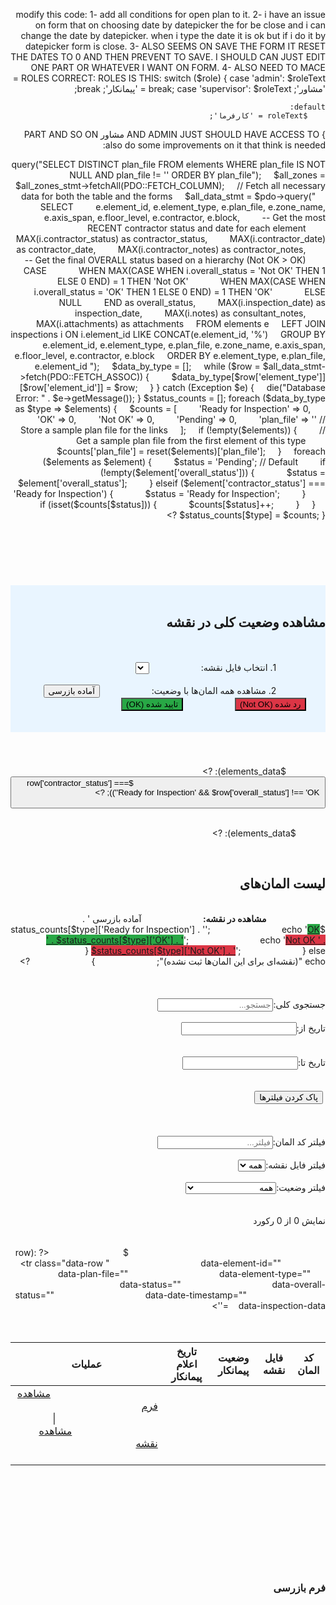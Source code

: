 modify this  code:
1- add all conditions for open plan to it.
2- i have an issue on form that on choosing date by datepicker the for be close and i can change the date by datepicker. when i type the date it is ok but if i do it by datepicker form is close.
3- ALSO SEEMS ON SAVE THE FORM IT RESET THE DATES TO 0 AND THEN PREVENT TO SAVE. I SHOULD CAN JUST EDIT ONE PART OR WHATEVER I WANT ON FORM. 
4- ALSO NEED TO MACE ROLES CORRECT:
ROLES IS THIS:
switch ($role) {
    case 'admin':
        $roleText = 'مشاور';
        break;
    case 'supervisor':
        $roleText = 'پیمانکار';
        break;
    
    default:
        $roleText = 'کارفرما';
}
AND ADMIN JUST SHOULD HAVE ACCESS TO  مشاور PART AND SO ON
also do some improvements on it that think is needed:
<?php
// public_html/ghom/inspection_dashboard.php (FINAL, ALL-IN-ONE VERSION)
require_once __DIR__ . '/../../sercon/bootstrap.php';
require_once __DIR__ . '/includes/jdf.php';
secureSession();

if (!in_array($_SESSION['role'], ['admin', 'supervisor'])) {
    http_response_code(403);
    die("Access Denied.");
}
$pageTitle = "داشبورد جامع بازرسی";
require_once __DIR__ . '/header_ghom.php';

// Helper function for status-based coloring of table rows
function get_status_class($row)
{
    if (!empty($row['overall_status'])) {
        if ($row['overall_status'] === 'OK') return 'status-ok-cell';
        if ($row['overall_status'] === 'Not OK') return 'status-not-ok-cell';
    }
    if ($row['contractor_status'] === 'Ready for Inspection') {
        return 'status-ready-cell';
    }
    return 'status-pending-cell';
}

try {
    $pdo = getProjectDBConnection('ghom');
    $all_zones_stmt = $pdo->query("SELECT DISTINCT plan_file FROM elements WHERE plan_file IS NOT NULL AND plan_file != '' ORDER BY plan_file");
    $all_zones = $all_zones_stmt->fetchAll(PDO::FETCH_COLUMN);

    // Fetch all necessary data for both the table and the forms
    $all_data_stmt = $pdo->query("
    SELECT
        e.element_id, e.element_type, e.plan_file, e.zone_name, e.axis_span, e.floor_level, e.contractor, e.block,
        -- Get the most RECENT contractor status and date for each element
        MAX(i.contractor_status) as contractor_status,
        MAX(i.contractor_date) as contractor_date,
        MAX(i.contractor_notes) as contractor_notes,
        -- Get the final OVERALL status based on a hierarchy (Not OK > OK)
        CASE
            WHEN MAX(CASE WHEN i.overall_status = 'Not OK' THEN 1 ELSE 0 END) = 1 THEN 'Not OK'
            WHEN MAX(CASE WHEN i.overall_status = 'OK' THEN 1 ELSE 0 END) = 1 THEN 'OK'
            ELSE NULL
        END as overall_status,
        MAX(i.inspection_date) as inspection_date,
        MAX(i.notes) as consultant_notes,
        MAX(i.attachments) as attachments
    FROM elements e
    LEFT JOIN inspections i ON i.element_id LIKE CONCAT(e.element_id, '%')
    GROUP BY e.element_id, e.element_type, e.plan_file, e.zone_name, e.axis_span, e.floor_level, e.contractor, e.block
    ORDER BY e.element_type, e.plan_file, e.element_id
");

    $data_by_type = [];
    while ($row = $all_data_stmt->fetch(PDO::FETCH_ASSOC)) {
        $data_by_type[$row['element_type']][$row['element_id']] = $row;
    }
} catch (Exception $e) {
    die("Database Error: " . $e->getMessage());
}
$status_counts = [];
foreach ($data_by_type as $type => $elements) {
    $counts = [
        'Ready for Inspection' => 0,
        'OK' => 0,
        'Not OK' => 0,
        'Pending' => 0,
        'plan_file' => '' // Store a sample plan file for the links
    ];
    if (!empty($elements)) {
        // Get a sample plan file from the first element of this type
        $counts['plan_file'] = reset($elements)['plan_file'];
    }
    foreach ($elements as $element) {
        $status = 'Pending'; // Default
        if (!empty($element['overall_status'])) {
            $status = $element['overall_status'];
        } elseif ($element['contractor_status'] === 'Ready for Inspection') {
            $status = 'Ready for Inspection';
        }
        if (isset($counts[$status])) {
            $counts[$status]++;
        }
    }
    $status_counts[$type] = $counts;
}
?>
<!DOCTYPE html>
<html lang="fa" dir="rtl">

<head>
    <meta charset="UTF-8">
    <title><?php echo escapeHtml($pageTitle); ?></title>
    <link rel="stylesheet" href="/ghom/assets/css/jalalidatepicker.min.css" />
    <style>
        @font-face {
            font-family: "Samim";
            src: url("/ghom/assets/fonts/Samim-FD.woff2") format("woff2");
        }

        body {
            font-family: "Samim", sans-serif;
            background-color: #f4f7f6;
            direction: rtl;
            margin: 0;
            padding: 20px;
        }

        .dashboard-container {
            max-width: 95%;
            margin: auto;
            transition: margin-left 0.3s;
        }

        .dashboard-container.form-open {
            margin-left: 470px;
        }

        h1,
        h2,
        h3 {
            color: #2c3e50;
            border-bottom: 2px solid #3498db;
            padding-bottom: 10px;
            margin-bottom: 20px;
        }

        h3 {
            border-bottom-width: 1px;
            font-size: 1.1em;
        }

        .hidden {
            display: none !important;
        }

        .tab-buttons {
            display: flex;
            border-bottom: 2px solid #ccc;
            margin-bottom: 20px;
            flex-wrap: wrap;
        }

        .tab-button {
            padding: 10px 20px;
            cursor: pointer;
            background: #eee;
            border: 1px solid #ccc;
            border-bottom: none;
            margin-left: 5px;
            border-radius: 5px 5px 0 0;
        }

        .tab-button.active {
            background: #fff;
            border-bottom: 2px solid #fff;
            font-weight: bold;
        }

        .tab-content {
            display: none;
        }

        .tab-content.active {
            display: block;
        }

        .table-container {
            background: #fff;
            padding: 20px;
            border-radius: 8px;
            box-shadow: 0 2px 4px rgba(0, 0, 0, 0.05);
        }

        .filters,
        .column-filters {
            display: flex;
            flex-wrap: wrap;
            align-items: flex-end;
            gap: 15px;
            margin-bottom: 20px;
            padding: 15px;
            background: #f8f9fa;
            border-radius: 5px;
        }

        .column-filters {
            background: #e9ecef;
        }

        .form-group {
            display: flex;
            flex-direction: column;
            min-width: 150px;
            margin-bottom: 15px;
        }

        .form-group label {
            margin-bottom: 5px;
            font-weight: bold;
            font-size: 0.9em;
        }

        .form-group input,
        .form-group select,
        .form-group textarea {
            padding: 8px;
            border: 1px solid #ddd;
            border-radius: 4px;
            font-size: 0.9em;
            font-family: "Samim", sans-serif;
            width: 100%;
            box-sizing: border-box;
        }

        .btn,
        .clear-filters {
            background: #007bff;
            color: white;
            border: none;
            padding: 9px 15px;
            border-radius: 4px;
            cursor: pointer;
            font-size: 0.9em;
            transition: background-color 0.2s;
        }

        .btn:hover,
        .clear-filters:hover {
            background: #0056b3;
        }

        .btn:disabled {
            background: #6c757d;
            cursor: not-allowed;
        }

        .clear-filters {
            background: #dc3545;
        }

        .clear-filters:hover {
            background: #c82333;
        }

        .btn.cancel {
            background: #6c757d;
        }

        .btn.cancel:hover {
            background: #5a6268;
        }

        table {
            width: 100%;
            border-collapse: collapse;
        }

        th,
        td {
            padding: 10px;
            text-align: right;
            border-bottom: 1px solid #ddd;
            font-size: 0.9em;
        }

        th {
            background-color: #f8f9fa;
            font-weight: bold;
            cursor: pointer;
            user-select: none;
        }

        th.sorted-asc::after {
            content: " ↑";
        }

        th.sorted-desc::after {
            content: " ↓";
        }

        .view-form-link {
            cursor: pointer;
            color: #007bff;
            text-decoration: underline;
        }

        .status-ok-cell {
            background-color: #d4edda !important;
        }

        .status-ready-cell {
            background-color: #fff3cd !important;
        }

        .status-not-ok-cell {
            background-color: #f8d7da !important;
        }

        .status-pending-cell {}

        .ready-status-text {
            background-color: #fff3cd;
            color: #856404;
            padding: 3px 8px;
            border-radius: 4px;
            font-weight: bold;
            display: inline-block;
        }

        .badge {
            background-color: #dc3545;
            color: white;
            padding: 2px 8px;
            border-radius: 10px;
            font-size: 0.8em;
            margin-right: 5px;
            vertical-align: middle;
        }

        #form-view-panel {
            position: fixed;
            top: 0;
            left: -470px;
            width: 450px;
            height: 100%;
            background: #f9f9f9;
            box-shadow: -3px 0 15px rgba(0, 0, 0, 0.2);
            z-index: 1000;
            transition: left 0.3s ease-in-out;
            display: flex;
            flex-direction: column;
        }

        #form-view-panel.open {
            left: 0;
        }

        #form-overlay {
            position: fixed;
            top: 0;
            left: 0;
            width: 100%;
            height: 100%;
            background: rgba(0, 0, 0, 0.4);
            z-index: 999;
            display: none;
        }

        #form-overlay.open {
            display: block;
        }

        .form-header {
            padding: 10px 15px;
            background: #0056b3;
            color: white;
        }

        .form-header h3 {
            color: white;
            border: none;
            margin: 0;
            font-size: 1.2em;
        }

        .form-content {
            padding: 15px;
            overflow-y: auto;
            flex-grow: 1;
        }

        .form-content fieldset {
            margin-bottom: 20px;
            border: 1px solid #ccc;
            border-radius: 4px;
            padding: 15px;
        }

        .form-content fieldset:disabled {
            background-color: #e9ecef;
            opacity: 0.7;
        }

        .form-content legend {
            font-weight: bold;
            color: #0056b3;
        }

        .btn-container {
            text-align: left;
            padding: 15px;
            background: #f1f1f1;
            border-top: 1px solid #ccc;
        }

        .results-info {
            margin: 15px 0;
            font-weight: bold;
            color: #666;
        }

        .date-debug {
            font-size: 0.75em;
            color: #6c757d;
            margin-top: 4px;
            direction: ltr;
        }
    </style>
</head>

<body data-user-role="<?php echo escapeHtml($_SESSION['role']); ?>">
    <div class="dashboard-container">
        <h1><?php echo escapeHtml($pageTitle); ?></h1>
        <div class="table-container" style="margin-bottom: 20px; background-color: #e9f5ff;">
            <h2>مشاهده وضعیت کلی در نقشه</h2>
            <div class="filters">
                <div class="form-group">
                    <label for="report-zone-select">1. انتخاب فایل نقشه:</label>
                    <select id="report-zone-select">
                        <?php foreach ($all_zones as $zone): ?>
                            <option value="<?php echo escapeHtml($zone); ?>"><?php echo escapeHtml($zone); ?></option>
                        <?php endforeach; ?>
                    </select>
                </div>
                <div class="form-group">
                    <label>2. مشاهده همه المان‌ها با وضعیت:</label>
                    <button type="button" class="btn report-btn" data-status="Ready for Inspection">آماده بازرسی</button>
                    <button type="button" class="btn report-btn" data-status="Not OK" style="background-color: #dc3545;">رد شده (Not OK)</button>
                    <button type="button" class="btn report-btn" data-status="OK" style="background-color: #28a745;">تایید شده (OK)</button>
                </div>
            </div>
        </div>
        <div id="dashboard-view">
            <div class="tab-buttons">
                <?php foreach ($data_by_type as $type => $elements_data): ?>
                    <button class="tab-button" data-tab="tab-<?php echo escapeHtml($type); ?>">
                        <?php echo escapeHtml($type); ?>
                        <span class="badge">
                            <?php echo count(array_filter($elements_data, fn($row) => $row['contractor_status'] === 'Ready for Inspection' && $row['overall_status'] !== 'OK')); ?>
                        </span>
                    </button>
                <?php endforeach; ?>
            </div>

            <?php foreach ($data_by_type as $type => $elements_data): ?>
                <div id="tab-<?php echo escapeHtml($type); ?>" class="tab-content table-container">
                    <h2>لیست المان‌های <?php echo escapeHtml($type); ?></h2>
                    <div class="quick-filters">
                        <strong>مشاهده در نقشه:</strong>
                        <?php
                        $plan = $status_counts[$type]['plan_file'];
                        if (!empty($plan)) {
                            $base_url = "/ghom/viewer.php?plan=" . urlencode($plan) . "&type=" . urlencode($type);
                            echo '<a href="' . $base_url . '&status=Ready for Inspection" target="_blank" class="btn">آماده بازرسی <span class="badge">' . $status_counts[$type]['Ready for Inspection'] . '</span></a>';
                            echo '<a href="' . $base_url . '&status=OK" target="_blank" class="btn" style="background-color:#28a745;">OK <span class="badge">' . $status_counts[$type]['OK'] . '</span></a>';
                            echo '<a href="' . $base_url . '&status=Not OK" target="_blank" class="btn" style="background-color:#dc3545;">Not OK <span class="badge">' . $status_counts[$type]['Not OK'] . '</span></a>';
                        } else {
                            echo "<span>(نقشه‌ای برای این المان‌ها ثبت نشده)</span>";
                        }
                        ?>
                    </div>
                    <div class="filters">
                        <div class="form-group"><label>جستجوی کلی:</label><input type="text" class="search-input" placeholder="جستجو..."></div>
                        <div class="form-group"><label>تاریخ از:</label><input type="text" class="date-start" data-jdp>
                            <div class="date-debug date-start-debug"></div>
                        </div>
                        <div class="form-group"><label>تاریخ تا:</label><input type="text" class="date-end" data-jdp>
                            <div class="date-debug date-end-debug"></div>
                        </div>
                        <div class="form-group"><label>&nbsp;</label><button type="button" class="clear-filters">پاک کردن فیلترها</button></div>
                    </div>
                    <div class="column-filters">
                        <div class="form-group"><label>فیلتر کد المان:</label><input type="text" class="filter-element-id" placeholder="فیلتر..."></div>
                        <div class="form-group"><label>فیلتر فایل نقشه:</label><select class="filter-zone">
                                <option value="">همه</option><?php foreach ($all_zones as $zone): ?><option value="<?php echo escapeHtml($zone); ?>"><?php echo escapeHtml($zone); ?></option><?php endforeach; ?>
                            </select></div>
                        <div class="form-group"><label>فیلتر وضعیت:</label><select class="filter-status">
                                <option value="">همه</option>
                                <option value="Ready for Inspection">Ready for Inspection</option>
                                <option value="OK">OK</option>
                                <option value="Not OK">Not OK</option>
                                <option value="---">بدون وضعیت</option>
                            </select></div>
                    </div>
                    <div class="results-info">نمایش <span class="visible-count">0</span> از <span class="total-count">0</span> رکورد</div>
                    <table class="data-table">
                        <thead>
                            <tr>
                                <th data-sort="element_id">کد المان</th>
                                <th data-sort="plan_file">فایل نقشه</th>
                                <th data-sort="status">وضعیت پیمانکار</th>
                                <th data-sort="date">تاریخ اعلام پیمانکار</th>
                                <th>عملیات</th>
                            </tr>
                        </thead>
                        <tbody>
                            <?php foreach ($elements_data as $element_id => $row): ?>
                                <tr class="data-row <?php echo get_status_class($row); ?>"
                                    data-element-id="<?php echo escapeHtml($row['element_id']); ?>"
                                    data-plan-file="<?php echo escapeHtml($row['plan_file']); ?>"
                                    data-element-type="<?php echo escapeHtml($row['element_type']); ?>"
                                    data-status="<?php echo escapeHtml($row['contractor_status'] ?: '---'); ?>"
                                    data-overall-status="<?php echo escapeHtml($row['overall_status'] ?: ''); ?>"
                                    data-date-timestamp="<?php echo $row['contractor_date'] ? strtotime($row['contractor_date']) : '0'; ?>"
                                    data-inspection-data='<?php echo json_encode($row, JSON_UNESCAPED_UNICODE); ?>'>
                                    <td><?php echo escapeHtml($row['element_id']); ?></td>
                                    <td><?php echo escapeHtml($row['plan_file']); ?></td>
                                    <td><span class="<?php echo $row['contractor_status'] === 'Ready for Inspection' ? 'ready-status-text' : ''; ?>"><?php echo escapeHtml($row['contractor_status'] ?: '---'); ?></span></td>
                                    <td><?php echo $row['contractor_date'] ? jdate('Y/m/d', strtotime($row['contractor_date'])) : '---'; ?></td>
                                    <td>
                                        <a class="view-form-link" href="#">مشاهده فرم</a>
                                        <?php if (!empty($row['plan_file'])): ?>
                                            | <!-- NEW AND CORRECT LINK -->
                                            <a href="/ghom/viewer.php?plan=<?php echo urlencode($row['plan_file']); ?>&highlight_id=<?php echo urlencode($row['element_id']); ?>" target="_blank">مشاهده نقشه</a>
                                        <?php endif; ?>
                                    </td>
                                </tr>
                            <?php endforeach; ?>
                        </tbody>
                    </table>
                </div>
            <?php endforeach; ?>
        </div>
    </div>

    <div id="form-overlay"></div>
    <div id="form-view-panel">
        <div class="form-header">
            <h3 id="form-title">فرم بازرسی</h3>
        </div>
        <div class="form-content" id="form-content-container"></div>
        <div class="btn-container" id="form-btn-container"></div>
    </div>

    <script src="/ghom/assets/js/jalalidatepicker.min.js"></script>
    <script>
        document.addEventListener('DOMContentLoaded', function() {
            const USER_ROLE = document.body.dataset.userRole;
            const dashboardContainer = document.querySelector('.dashboard-container');
            const formViewPanel = document.getElementById('form-view-panel');
            const formOverlay = document.getElementById('form-overlay');
            const formTitle = document.getElementById('form-title');
            const formContentContainer = document.getElementById('form-content-container');
            const formBtnContainer = document.getElementById('form-btn-container');

            jalaliDatepicker.startWatch({
                persianDigits: true,
                autoHide: true
            });

            function showFormPanel(elementId, elementType, inspectionData) {
                dashboardContainer.classList.add('form-open');
                formViewPanel.classList.add('open');
                formOverlay.classList.add('open');
                formTitle.textContent = `فرم بازرسی: ${elementId}`;
                formContentContainer.innerHTML = '<p>در حال بارگذاری فرم...</p>';
                formBtnContainer.innerHTML = '';
                openChecklistForm(elementId, elementType, inspectionData);
            }

            function hideFormPanel() {
                dashboardContainer.classList.remove('form-open');
                formViewPanel.classList.remove('open');
                formOverlay.classList.remove('open');
            }

            // FIX: Rewritten permission logic for clarity and correctness
            function setFormPermissions(formEl, buttonsEl, role) {
                const consultantSection = formEl.querySelector('.consultant-section');
                const contractorSection = formEl.querySelector('.contractor-section');
                const saveBtn = buttonsEl.querySelector('.btn.save');

                consultantSection.disabled = true;
                contractorSection.disabled = true;
                if (saveBtn) saveBtn.style.display = 'none';

                if (role === 'admin') {
                    consultantSection.disabled = false;
                    contractorSection.disabled = false;
                    if (saveBtn) saveBtn.style.display = 'inline-block';
                } else if (role === 'supervisor') { // Supervisor is the contractor
                    contractorSection.disabled = false;
                    if (saveBtn) saveBtn.style.display = 'inline-block';
                } else if (role === 'consultant') { // A dedicated consultant role
                    consultantSection.disabled = false;
                    if (saveBtn) saveBtn.style.display = 'inline-block';
                }
            }

            async function openChecklistForm(elementId, elementType, inspectionData) {
                try {
                    const response = await fetch(`/ghom/api/get_element_data.php?element_id=${elementId}&element_type=${elementType}`);
                    if (!response.ok) throw new Error(`HTTP error! status: ${response.status}`);
                    const data = await response.json();
                    if (data.error) throw new Error(data.error);

                    let itemsHTML = '<tr><td colspan="3">چک لیستی برای این المان یافت نشد.</td></tr>';
                    if (data.items.length > 0) {
                        itemsHTML = data.items.map(item => `
                        <tr>
                            <td>${item.item_text}</td>
                            <td style="text-align:center; display:flex; justify-content:center; gap: 8px;">
                                <label><input type="radio" name="status_${item.item_id}" value="OK" ${item.item_status === 'OK' ? 'checked' : ''}> OK</label>
                                <label><input type="radio" name="status_${item.item_id}" value="Not OK" ${item.item_status === 'Not OK' ? 'checked' : ''}> Not OK</label>
                                <label><input type="radio" name="status_${item.item_id}" value="N/A" ${!item.item_status || item.item_status === 'N/A' ? 'checked' : ''}> N/A</label>
                            </td>
                            <td><input type="text" class="checklist-input" data-item-id="${item.item_id}" value="${item.item_value || ''}"></td>
                        </tr>`).join('');
                    }

                    formContentContainer.innerHTML = `
                    <form id="checklist-form">
                        <input type="hidden" name="element_id" value="${elementId}">
                        <input type="hidden" name="element_type" value="${elementType}">
                        <input type="hidden" name="plan_file" value="${inspectionData.plan_file || ''}">
                        <input type="hidden" name="contractor" value="${inspectionData.contractor || ''}">
                        <input type="hidden" name="block" value="${inspectionData.block || ''}">
                       
                        <fieldset class="consultant-section">
                            <legend>بخش مشاور</legend>
                            <div class="form-group"><label>تاریخ بازرسی:</label><input type="text" name="inspection_date" data-jdp value="${inspectionData.inspection_date ? jdate('Y/m/d', new Date(inspectionData.inspection_date).getTime()/1000) : ''}"></div>
                            <div class="form-group"><label>وضعیت کلی:</label><select name="overall_status"><option value="" ${!inspectionData.overall_status ? 'selected' : ''}>--</option><option value="OK" ${inspectionData.overall_status === 'OK' ? 'selected' : ''}>OK</option><option value="Not OK" ${inspectionData.overall_status === 'Not OK' ? 'selected' : ''}>Not OK</option></select></div>
                            <table><thead><tr><th>شرح</th><th>وضعیت</th><th>مقدار</th></tr></thead><tbody>${itemsHTML}</tbody></table>
                            <div class="form-group"><label>یادداشت مشاور:</label><textarea name="notes">${inspectionData.consultant_notes || ''}</textarea></div>
                        </fieldset>
                        <fieldset class="contractor-section">
                            <legend>بخش پیمانکار</legend>
                            <div class="form-group"><label>وضعیت:</label><select name="contractor_status"><option value="Pending" ${inspectionData.contractor_status === 'Pending' || !inspectionData.contractor_status ? 'selected' : ''}>در انتظار</option><option value="Ready for Inspection" ${inspectionData.contractor_status === 'Ready for Inspection' ? 'selected' : ''}>آماده بازرسی</option></select></div>
                            <div class="form-group"><label>تاریخ اعلام:</label><input type="text" name="contractor_date" data-jdp value="${inspectionData.contractor_date ? jdate('Y/m/d', new Date(inspectionData.contractor_date).getTime()/1000) : ''}"></div>
                            <div class="form-group"><label>یادداشت پیمانکار:</label><textarea name="contractor_notes">${inspectionData.contractor_notes || ''}</textarea></div>
                        </fieldset>
                    </form>`;

                    formBtnContainer.innerHTML = `<button type="submit" form="checklist-form" class="btn save">ذخیره</button><button type="button" class="btn cancel">بستن</button>`;

                    const formEl = document.getElementById('checklist-form');
                    setFormPermissions(formEl, formBtnContainer, USER_ROLE);
                    jalaliDatepicker.startWatch({
                        selector: '#checklist-form [data-jdp]'
                    });
                    formBtnContainer.querySelector('.btn.cancel').addEventListener('click', hideFormPanel);
                    formEl.addEventListener('submit', handleFormSubmit);

                } catch (error) {
                    formContentContainer.innerHTML = `<p style="color:red;">خطا در بارگزاری فرم: ${error.message}</p>`;
                    formBtnContainer.innerHTML = `<button type="button" class="btn cancel">بستن</button>`;
                    formBtnContainer.querySelector('.btn.cancel').addEventListener('click', hideFormPanel);
                }
            }

            async function handleFormSubmit(event) {
                event.preventDefault();
                const form = event.target;
                const saveBtn = formBtnContainer.querySelector('.btn.save');
                const formData = new FormData(form);
                const itemsPayload = [];
                form.querySelectorAll('tbody tr .checklist-input').forEach(input => {
                    const itemId = input.dataset.itemId;
                    if (itemId) {
                        const statusRadio = form.querySelector(`input[name="status_${itemId}"]:checked`);
                        itemsPayload.push({
                            itemId: itemId,
                            status: statusRadio ? statusRadio.value : 'N/A',
                            value: input.value
                        });
                    }
                });
                formData.append('items', JSON.stringify(itemsPayload));

                saveBtn.textContent = 'در حال ذخیره...';
                saveBtn.disabled = true;

                try {
                    // Using the new, separate API endpoint as requested
                    const response = await fetch('/ghom/api/save_inspection_from_dashboard.php', {
                        method: 'POST',
                        body: formData
                    });
                    const result = await response.json();
                    if (result.status === 'success') {
                        alert(result.message);
                        hideFormPanel();
                        location.reload();
                    } else {
                        throw new Error(result.message || 'An unknown error occurred.');
                    }
                } catch (error) {
                    alert('خطا در ذخیره‌سازی: ' + error.message);
                } finally {
                    saveBtn.textContent = 'ذخیره';
                    saveBtn.disabled = false;
                }
            }

            function persianToEnglishDigits(s) {
                if (!s) return '';
                const p = ['۰', '۱', '۲', '۳', '۴', '۵', '۶', '۷', '۸', '۹'],
                    e = ['0', '1', '2', '3', '4', '5', '6', '7', '8', '9'];
                let n = String(s);
                for (let i = 0; i < 10; i++) n = n.replace(new RegExp(p[i], 'g'), e[i]);
                return n
            }

            function jalaliToGregorian(y, m, d) {
                y = parseInt(y);
                m = parseInt(m);
                d = parseInt(d);
                let a, gy, gm, gd, s;
                y += 1595;
                s = -355668 + 365 * y + ~~(y / 33) * 8 + ~~(((y % 33) + 3) / 4) + d + (m < 7 ? (m - 1) * 31 : (m - 7) * 30 + 186);
                gy = 400 * ~~(s / 146097);
                s %= 146097;
                if (s > 36524) {
                    gy += 100 * ~~(--s / 36524);
                    s %= 36524;
                    if (s >= 365) s++
                }
                gy += 4 * ~~(s / 1461);
                s %= 1461;
                if (s > 365) {
                    gy += ~~((s - 1) / 365);
                    s = (s - 1) % 365
                }
                gd = s + 1;
                a = [0, 31, gy % 4 == 0 && gy % 100 != 0 || gy % 400 == 0 ? 29 : 28, 31, 30, 31, 30, 31, 31, 30, 31, 30, 31];
                for (gm = 0; gm < 13 && gd > a[gm]; gm++) gd -= a[gm];
                return {
                    gy,
                    gm,
                    gd
                }
            }

            function jdate(format, timestamp) {
                if (!timestamp) return '';
                let date = new Date(timestamp * 1000);
                let gy = date.getFullYear(),
                    gm = date.getMonth() + 1,
                    gd = date.getDate();
                let g_d_m = [0, 31, 59, 90, 120, 151, 181, 212, 243, 273, 304, 334];
                let jy = gy <= 1600 ? 0 : 979;
                gy -= gy <= 1600 ? 621 : 1600;
                let gy2 = gm > 2 ? gy + 1 : gy;
                let days = (365 * gy) + (parseInt((gy2 + 3) / 4)) - (parseInt((gy2 + 99) / 100)) + (parseInt((gy2 + 399) / 400)) - 80 + gd + g_d_m[gm - 1];
                jy += 33 * parseInt(days / 12053);
                days %= 12053;
                jy += 4 * parseInt(days / 1461);
                days %= 1461;
                jy += parseInt((days - 1) / 365);
                if (days > 365) days = (days - 1) % 365;
                let jm = days < 187 ? 1 + parseInt(days / 31) : 7 + parseInt((days - 186) / 30);
                let jd = 1 + ((days < 187) ? days % 31 : (days - 186) % 30);
                return format.replace(/Y/g, jy).replace(/m/g, jm < 10 ? '0' + jm : jm).replace(/d/g, jd < 10 ? '0' + jd : jd);
            }

            function jalaliToTimestamp(d) {
                if (!d || String(d).trim() === '---' || String(d).trim() === '') return 0;
                try {
                    const ed = persianToEnglishDigits(d.trim()),
                        p = ed.split('/');
                    if (p.length !== 3) return 0;
                    const y = parseInt(p[0], 10),
                        m = parseInt(p[1], 10),
                        _d = parseInt(p[2], 10);
                    if (isNaN(y) || isNaN(m) || isNaN(_d)) return 0;
                    const g = jalaliToGregorian(y, m, _d);
                    return g ? new Date(Date.UTC(g.gy, g.gm - 1, g.gd)).getTime() : 0
                } catch (e) {
                    return 0
                }
            }

            function setupFiltersAndSorting(tab) {
                tab.querySelectorAll('th[data-sort]').forEach(header => {
                    header.addEventListener('click', () => {
                        const tbody = tab.querySelector('tbody'),
                            rows = Array.from(tbody.querySelectorAll('.data-row'));
                        const sortField = header.dataset.sort,
                            isAsc = !header.classList.contains('sorted-asc');
                        tab.querySelectorAll('th[data-sort]').forEach(h => h.classList.remove('sorted-asc', 'sorted-desc'));
                        header.classList.add(isAsc ? 'sorted-asc' : 'sorted-desc');
                        rows.sort((a, b) => {
                            let aVal, bVal;
                            if (sortField === 'date') {
                                aVal = parseInt(a.dataset.dateTimestamp, 10) || 0;
                                bVal = parseInt(b.dataset.dateTimestamp, 10) || 0;
                            } else {
                                aVal = (a.dataset[sortField] || '').toLowerCase();
                                bVal = (b.dataset[sortField] || '').toLowerCase();
                            }
                            if (aVal < bVal) return isAsc ? -1 : 1;
                            if (aVal > bVal) return isAsc ? 1 : -1;
                            return 0;
                        });
                        rows.forEach(row => tbody.appendChild(row));
                    });
                });
                const allFilters = Array.from(tab.querySelectorAll('.search-input,.date-start,.date-end,.filter-element-id,.filter-zone,.filter-status'));
                allFilters.forEach(input => {
                    input.addEventListener('input', () => applyFilters(tab));
                    input.addEventListener('change', () => applyFilters(tab));
                });
                tab.querySelector('.clear-filters').addEventListener('click', () => {
                    allFilters.forEach(input => {
                        input.tagName === 'SELECT' ? input.selectedIndex = 0 : input.value = '';
                    });
                    applyFilters(tab);
                });
                applyFilters(tab);
            }

            function applyFilters(tab) {
                const [searchTerm, startDateVal, endDateVal, elementIdFilter, zoneFilter, statusFilter] = Array.from(tab.querySelectorAll('.search-input,.date-start,.date-end,.filter-element-id,.filter-zone,.filter-status')).map(el => el.value.toLowerCase());
                const startTimestamp = jalaliToTimestamp(startDateVal),
                    endTimestamp = jalaliToTimestamp(endDateVal) ? jalaliToTimestamp(endDateVal) + (24 * 60 * 60 * 1000 - 1) : Number.MAX_SAFE_INTEGER;
                let visibleCount = 0;
                tab.querySelectorAll('.data-row').forEach(row => {
                    const rowTimestamp = parseInt(row.dataset.dateTimestamp, 10) * 1000;
                    let statusMatch = true;
                    if (statusFilter) {
                        const overallStatus = row.dataset.overallStatus.toLowerCase();
                        const contractorStatus = row.dataset.status.toLowerCase();
                        if (statusFilter === 'ok') {
                            statusMatch = overallStatus === 'ok';
                        } else if (statusFilter === 'not ok') {
                            statusMatch = overallStatus === 'not ok';
                        } else if (statusFilter === 'ready for inspection') {
                            statusMatch = contractorStatus === 'ready for inspection';
                        } else if (statusFilter === '---') {
                            statusMatch = contractorStatus === '---';
                        }
                    }
                    const show = (!searchTerm || Array.from(row.cells).some(c => c.textContent.toLowerCase().includes(searchTerm))) && (!elementIdFilter || row.dataset.elementId.toLowerCase().includes(elementIdFilter)) && (!zoneFilter || row.dataset.planFile.toLowerCase() === zoneFilter) && statusMatch && (!(startDateVal || endDateVal) || (rowTimestamp > 0 && rowTimestamp >= startTimestamp && rowTimestamp <= endTimestamp));
                    row.classList.toggle('hidden', !show);
                    if (show) visibleCount++;
                });
                updateResultsCount(tab, visibleCount);
            }

            function updateResultsCount(tab, visibleCount) {
                const total = tab.querySelectorAll('.data-row').length;
                if (visibleCount === null) visibleCount = tab.querySelectorAll('.data-row:not(.hidden)').length;
                tab.querySelector('.visible-count').textContent = visibleCount;
                tab.querySelector('.total-count').textContent = total;
            }

            document.querySelectorAll('.tab-content').forEach(setupFiltersAndSorting);
            const tabButtons = document.querySelectorAll('.tab-button');
            tabButtons.forEach(button => {
                button.addEventListener('click', () => {
                    document.querySelectorAll('.tab-button, .tab-content').forEach(el => el.classList.remove('active'));
                    button.classList.add('active');
                    document.getElementById(button.dataset.tab).classList.add('active');
                });
            });
            if (tabButtons.length > 0) tabButtons[0].click();

            // FIX: Event listener to handle date picker clicks without closing the form
            document.body.addEventListener('click', function(e) {
                const formLink = e.target.closest('.view-form-link');
                if (formLink) {
                    e.preventDefault();
                    const row = e.target.closest('.data-row');
                    if (row) {
                        const {
                            elementId,
                            elementType,
                            inspectionData
                        } = row.dataset;
                        showFormPanel(elementId, elementType, JSON.parse(inspectionData));
                    }
                } else if (formViewPanel.classList.contains('open') && !formViewPanel.contains(e.target) && !e.target.closest('.jdp-container')) {
                    hideFormPanel();
                }
            });
            const reportZoneSelect = document.getElementById('report-zone-select');
            document.querySelectorAll('.report-btn').forEach(button => {
                button.addEventListener('click', function() {
                    const planFile = reportZoneSelect.value;
                    const statusToHighlight = this.dataset.status;

                    if (!planFile) {
                        alert('لطفا ابتدا یک فایل نقشه را انتخاب کنید.');
                        return;
                    }

                    // Construct the new URL with the highlight_status parameter
                    const url = `/ghom/viewer.php?plan=${encodeURIComponent(planFile)}&highlight_status=${encodeURIComponent(statusToHighlight)}`;

                    // Open the generated map in a new tab
                    window.open(url, '_blank');
                });
            });
        });
    </script>
</body>

</html>